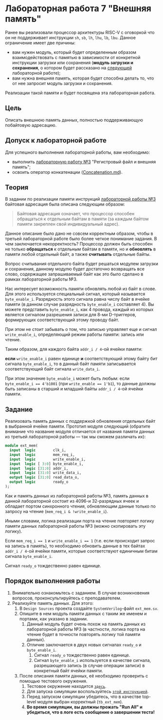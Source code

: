 # Лабораторная работа 7 "Внешняя память"

Ранее вы реализовали процессор архитектуры RISC-V с оговоркой что он не поддерживает инструкции `sh`, `sb`, `lh`, `lhu`, `lb`, `lbu`. Данное ограничение имеет две причины:

- вам нужен модуль, который будет определенным образом взаимодействовать с памятью в зависимости от конкретной инструкции загрузки или сохранения (**модуль загрузки и сохранения**, о котором будет рассказано на [следующей](../08.%20Load-store%20unit) лабораторной работе);
- вам нужна внешняя память, которая будет способна делать то, что от нее запросит модуль загрузки и сохранения.

Реализации такой памяти и будет посвящена эта лабораторная работа.

## Цель

Описать внешнюю память данных, полностью поддерживающую побайтовую адресацию.

## Допуск к лабораторной работе

Для успешного выполнения лабораторной работы, вам необходимо:

- выполнить [лабораторную работу №3](../03.%20Register%20file%20and%20memory/) "Регистровый файл и внешняя память";
- освоить оператор конкатенации ([Concatenation.md](../../Basic%20Verilog%20structures/Concatenation.md)).

## Теория

В задании по реализации памяти инструкций [лабораторной работы №3](../03.%20Register%20file%20and%20memory/) байтовая адресация была описана следующим образом:

> Байтовая адресация означает, что процессор способен обращаться к отдельным байтам в памяти (за каждым байтом памяти закреплен свой индивидуальный адрес).

Данное описание было дано не совсем корректным образом, чтобы в третьей лабораторной работе было более четкое понимание задания. В чем заключается некорректность? Процессор должен быть способен не только **обращаться** к отдельным байтам в памяти, но и **обновлять** в памяти любой отдельный байт, а также **считывать** отдельные байты.

Вопрос считывания отдельного байта будет решаться модулем загрузки и сохранения, данному модулю будет достаточно возвращать все слово, содержащее  запрашиваемый байт как это было сделано в рамках лабораторной работы №3.

Нас интересует возможность памяти обновлять любой из байт в слове. Для этого используется специальный сигнал, который называется `byte_enable_i`. Разрядность этого сигнала равна числу байт в ячейке памяти (в данном случае разрядность `byte_enable_i` составляет 4). Вы можете представить `byte_enable_i`, как 4 провода, каждый из которых является сигналом разрешения записи для 8-ми D-триггеров, формирующих соответствующий этому проводу байт.

При этом не стоит забывать о том, что записью управляет еще и сигнал `write_enable_i`, определяющий режим работы памяти: запись или чтение.

Таким образом, для каждого байта `addr_i / 4`-ой ячейки памяти:

**если** `write_enable_i` равен единице **и** соответствующий этому байту бит сигнала `byte_enable_i`, то в данный байт памяти записывается соответствующий байт сигнала `write_data_i`.

При этом значение `byte_enable_i` может быть любым: если `byte_enable_i == 4'b1001` (при `write_enable == 1'b1`),  то данные должны быть записаны в старший и младший байты `addr_i / 4`-ой ячейки памяти.

## Задание

Реализовать память данных с поддержкой обновления отдельных байт в выбранной ячейке памяти. Прототип модуля следующий (обратите внимание что название модуля отличается от названия памяти данных из третьей лабораторной работы — так мы сможем различать их):

```SystemVerilog
module ext_mem(
  input  logic        clk_i,
  input  logic        mem_req_i,
  input  logic        write_enable_i,
  input  logic [ 3:0] byte_enable_i,
  input  logic [31:0] addr_i,
  input  logic [31:0] write_data_i,
  output logic [31:0] read_data_o,
  output logic        ready_o
);
```

Как и память данных из лабораторной работы №3, память данных в данной лабораторной состоит из 4096-и 32-разрядных ячеек и обладает портом синхронного чтения, обновляющим данные только по запросу на чтение (`mem_req_i & !write_enable_i`).

Иными словами, логика реализации порта на чтение повторяет логику памяти данных лабораторной работы №3 (можно скопировать эту логику).

Если `mem_req_i == 1` и `write_enable_i == 1` (т.е. если происходит запрос на запись в память), то необходимо обновить данные в тех байтах `addr_i / 4`-ой ячейки памяти, которые соответствуют единичным битам сигнала `byte_enable_i`.

Сигнал `ready_o` тождественно равен единице.

## Порядок выполнения работы

1. Внимательно ознакомьтесь с заданием. В случае возникновения вопросов, проконсультируйтесь с преподавателем.
2. Реализуйте память данных. Для этого:
   1. В `Design Sources` проекта создайте `SystemVerilog`-файл `ext_mem.sv`.
   2. Опишите в нем модуль памяти данных с таким же именем и портами, как указано в задании.
      1. Данный модуль будет очень похож на память данных из лабораторной работы №3 (в частности, логика порта на чтение будет в точности повторять логику той памяти данных).
      2. Отличие заключается в двух новых сигналах `ready_o` и `byte_enable_i`.
         1. Сигнал `ready_o` тождественно равен единице.
         2. Сигнал `byte_enable_i` используется в качестве сигнала, разрешающего запись (в случае операции записи) в конкретный байт ячейки памяти.
   3. После описания памяти данных, её необходимо проверить с помощью тестового окружения.
      1. Тестовое окружение находится [`здесь`](tb_ext_mem.sv).
      2. Для запуска симуляции воспользуйтесь [`этой инструкцией`](../../Vivado%20Basics/Run%20Simulation.md).
      3. Перед запуском симуляции убедитесь, что в качестве top-level модуля выбран корректный (`tb_ext_mem`).
      4. **Во время симуляции, вы должны прожать "Run All" и убедиться, что в логе есть сообщение о завершении теста!**

